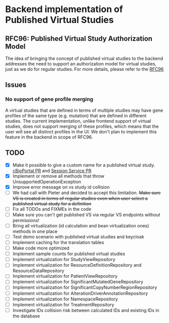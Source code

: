 # Backend implementation of Published Virtual Studies

## RFC96: Published Virtual Study Authorization Model
The idea of bringing the concept of published virtual studies to the backend addresses the need to support an authorization model for virtual studies, just as we do for regular studies.
For more details, please refer to the [RFC96](https://docs.google.com/document/d/1aLRzLZvz0hzIM3nf2vqnSayEEjiUVOt3mP2xrUhufaU/edit?tab=t.0#heading=h.4ow08ycx7u0g)

## Issues

### No support of gene profile merging

A virtual studies that are defined in terms of multiple studies may have gene profiles of the same type (e.g. mutation) that are defined in different studies.
The current implementation, unlike frontend support of virtual studies, does not support merging of these profiles, which means that the user will see all distinct profiles in the UI.
We don't plan to implement this feature in the backend in scope of RFC96.

## TODO

- [x] Make it possible to give a custom name for a published virtual study. [cBioPortal PR](https://github.com/cBioPortal/cbioportal/pull/11611) and [Session Service PR](https://github.com/cBioPortal/cbioportal/pull/11611)
- [x] Implement or remove all methods that throw UnsupportedOperationException
- [x] Improve error message on vs study id collision
- [ ] We had call with Pieter and decided to accept this limitation. ~~Make sure VS is created in terms of regular studies even when user select a published virtual study for a definition~~
- [ ] Fix all TODOs and FIXMEs in the code
- [ ] Make sure you can't get published VS via regular VS endpoints without permissions!
- [ ] Bring all virtualization (id calculation and bean virtualization ones) methods in one place
- [ ] Test demo scenario with published virtual studies and keycloak
- [ ] Implement caching for the translation tables
- [ ] Make code more optimized
- [ ] Implement sample counts for published virtual studies
- [ ] Implement virtualization for StudyViewRepository
- [ ] Implement virtualization for ResourceDefinitionRepository and ResourceDataRepository
- [ ] Implement virtualization for PatientViewRepository
- [ ] Implement virtualization for SignificantMutatedGeneRepository
- [ ] Implement virtualization for SignificantCopyNumberRegionRepository
- [ ] Implement virtualization for AlterationDriverAnnotationRepository
- [ ] Implement virtualization for NamespaceRepository
- [ ] Implement virtualization for TreatmentRepository
- [ ] Investigate IDs collision risk between calculated IDs and existing IDs in the database
